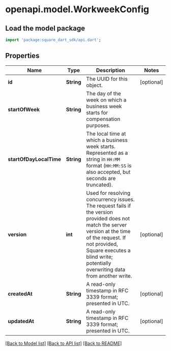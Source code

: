 # openapi.model.WorkweekConfig

## Load the model package
```dart
import 'package:square_dart_sdk/api.dart';
```

## Properties
Name | Type | Description | Notes
------------ | ------------- | ------------- | -------------
**id** | **String** | The UUID for this object. | [optional] 
**startOfWeek** | **String** | The day of the week on which a business week starts for compensation purposes. | 
**startOfDayLocalTime** | **String** | The local time at which a business week starts. Represented as a string in `HH:MM` format (`HH:MM:SS` is also accepted, but seconds are truncated). | 
**version** | **int** | Used for resolving concurrency issues. The request fails if the version provided does not match the server version at the time of the request. If not provided, Square executes a blind write; potentially overwriting data from another write. | [optional] 
**createdAt** | **String** | A read-only timestamp in RFC 3339 format; presented in UTC. | [optional] 
**updatedAt** | **String** | A read-only timestamp in RFC 3339 format; presented in UTC. | [optional] 

[[Back to Model list]](../README.md#documentation-for-models) [[Back to API list]](../README.md#documentation-for-api-endpoints) [[Back to README]](../README.md)


